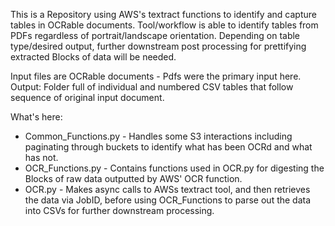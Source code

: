 This is a Repository using AWS's textract functions to identify and capture tables in OCRable documents. Tool/workflow is able to identify tables from PDFs regardless of portrait/landscape orientation.
Depending on table type/desired output, further downstream post processing for prettifying extracted Blocks of data will be needed.

Input files are OCRable documents - Pdfs were the primary input here. 
Output: Folder full of individual and numbered CSV tables that follow sequence of original input document.

What's here:
* Common_Functions.py -  Handles some S3 interactions including paginating through buckets to identify what has been OCRd and what has not.
* OCR_Functions.py - Contains functions used in OCR.py for digesting the Blocks of raw data outputted by AWS' OCR function.
* OCR.py - Makes async calls to AWSs textract tool, and then retrieves the data via JobID, before using OCR_Functions to parse out the data into CSVs for further downstream processing.

